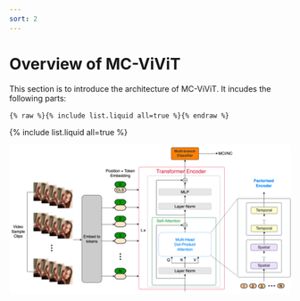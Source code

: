 ```yaml
---
sort: 2
---
```


# Overview of MC-ViViT

This section is to introduce the architecture of MC-ViViT. It incudes the following parts:
```
{% raw %}{% include list.liquid all=true %}{% endraw %}
```

{% include list.liquid all=true %}

![MC-ViViT Architecture](ViViT-AM.png "MC-ViViT Architecture")